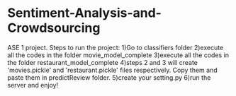 # Sentiment-Analysis-and-Crowdsourcing
ASE 1 project.
Steps to run the project:
1)Go to classifiers folder
2)execute all the codes in the folder movie_model_complete
3)execute all the codes in the folder restaurant_model_complete
4)steps 2 and 3 will create 'movies.pickle' and 'restaurant.pickle' files respectively. Copy them and paste them in predictReview folder.
5)create your setting.py
6)run the server and enjoy!
